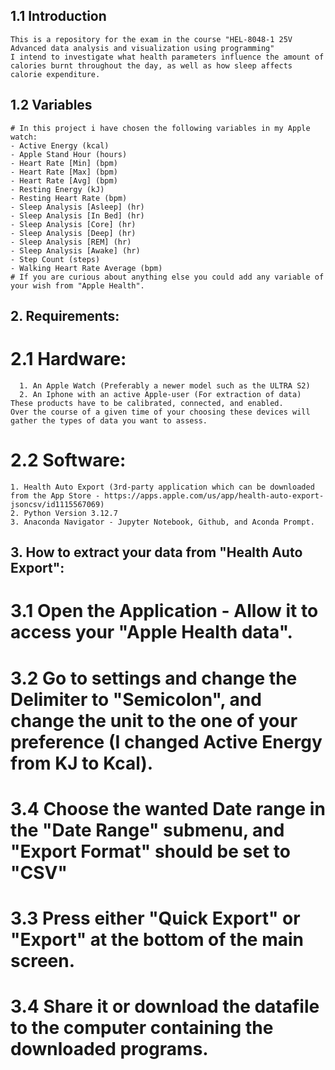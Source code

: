 ## 1.1 Introduction
    This is a repository for the exam in the course "HEL-8048-1 25V Advanced data analysis and visualization using programming"
    I intend to investigate what health parameters influence the amount of calories burnt throughout the day, as well as how sleep affects calorie expenditure.

## 1.2 Variables
    # In this project i have chosen the following variables in my Apple watch:
    - Active Energy (kcal)
    - Apple Stand Hour (hours)
    - Heart Rate [Min] (bpm)
    - Heart Rate [Max] (bpm)
    - Heart Rate [Avg] (bpm)
    - Resting Energy (kJ)
    - Resting Heart Rate (bpm)
    - Sleep Analysis [Asleep] (hr)
    - Sleep Analysis [In Bed] (hr)
    - Sleep Analysis [Core] (hr)
    - Sleep Analysis [Deep] (hr)
    - Sleep Analysis [REM] (hr)
    - Sleep Analysis [Awake] (hr)
    - Step Count (steps)
    - Walking Heart Rate Average (bpm)
    # If you are curious about anything else you could add any variable of your wish from "Apple Health".
    

## 2. Requirements:
# 2.1 Hardware:
      1. An Apple Watch (Preferably a newer model such as the ULTRA S2)
      2. An Iphone with an active Apple-user (For extraction of data)
    These products have to be calibrated, connected, and enabled.
    Over the course of a given time of your choosing these devices will gather the types of data you want to assess.
# 2.2 Software:
    1. Health Auto Export (3rd-party application which can be downloaded from the App Store - https://apps.apple.com/us/app/health-auto-export-jsoncsv/id1115567069)
    2. Python Version 3.12.7 
    3. Anaconda Navigator - Jupyter Notebook, Github, and Aconda Prompt.

## 3. How to extract your data from "Health Auto Export":
# 3.1 Open the Application - Allow it to access your "Apple Health data".

# 3.2 Go to settings and change the Delimiter to "Semicolon", and change the unit to the one of your preference (I changed Active Energy from KJ to Kcal).

# 3.4 Choose the wanted Date range in the "Date Range" submenu, and "Export Format" should be set to "CSV"

# 3.3 Press either "Quick Export" or "Export" at the bottom of the main screen.

# 3.4 Share it or download the datafile to the computer containing the downloaded programs.
